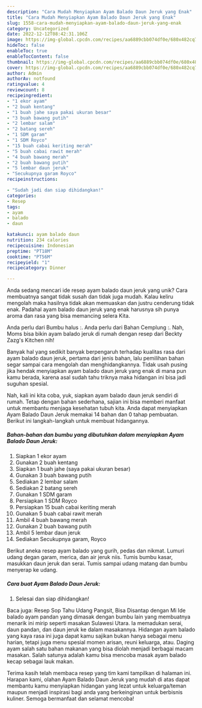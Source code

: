```yaml
---
description: "Cara Mudah Menyiapkan Ayam Balado Daun Jeruk yang Enak"
title: "Cara Mudah Menyiapkan Ayam Balado Daun Jeruk yang Enak"
slug: 1558-cara-mudah-menyiapkan-ayam-balado-daun-jeruk-yang-enak
category: Uncategorized
date: 2022-12-12T08:42:31.106Z
image: https://img-global.cpcdn.com/recipes/aa6889cbb074df0e/680x482cq70/ayam-balado-daun-jeruk-foto-resep-utama.jpg
hideToc: false
enableToc: true
enableTocContent: false
thumbnail: https://img-global.cpcdn.com/recipes/aa6889cbb074df0e/680x482cq70/ayam-balado-daun-jeruk-foto-resep-utama.jpg
cover: https://img-global.cpcdn.com/recipes/aa6889cbb074df0e/680x482cq70/ayam-balado-daun-jeruk-foto-resep-utama.jpg
author: Admin
authorAv: notfound
ratingvalue: 4
reviewcount: 8
recipeingredient:
- "1 ekor ayam"
- "2 buah kentang"
- "1 buah jahe saya pakai ukuran besar"
- "3 buah bawang putih"
- "2 lembar salam"
- "2 batang sereh"
- "1 SDM garam"
- "1 SDM Royco"
- "15 buah cabai keriting merah"
- "5 buah cabai rawit merah"
- "4 buah bawang merah"
- "2 buah bawang putih"
- "5 lembar daun jeruk"
- "Secukupnya garam Royco"
recipeinstructions:

- "Sudah jadi dan siap dihidangkan!"
categories:
- Resep
tags:
- ayam
- balado
- daun

katakunci: ayam balado daun 
nutrition: 234 calories
recipecuisine: Indonesian
preptime: "PT18M"
cooktime: "PT56M"
recipeyield: "1"
recipecategory: Dinner

---
```





Anda sedang mencari ide resep ayam balado daun jeruk yang unik? Cara membuatnya sangat tidak susah dan tidak juga mudah. Kalau keliru mengolah maka hasilnya tidak akan memuaskan dan justru cenderung tidak enak. Padahal ayam balado daun jeruk yang enak harusnya sih punya aroma dan rasa yang bisa memancing selera Kita.





Anda perlu dari Bumbu halus :. Anda perlu dari Bahan Cemplung :. Nah, Moms bisa bikin ayam balado jeruk di rumah dengan resep dari Beckty Zazg&#39;s Kitchen nih!

Banyak hal yang sedikit banyak berpengaruh terhadap kualitas rasa dari ayam balado daun jeruk, pertama dari jenis bahan, lalu pemilihan bahan segar sampai cara mengolah dan menghidangkannya. Tidak usah pusing jika hendak menyiapkan ayam balado daun jeruk yang enak di mana pun kamu berada, karena asal sudah tahu triknya maka hidangan ini bisa jadi suguhan spesial.






Nah, kali ini kita coba, yuk, siapkan ayam balado daun jeruk sendiri di rumah. Tetap dengan bahan sederhana, sajian ini bisa memberi manfaat untuk membantu menjaga kesehatan tubuh kita. Anda dapat menyiapkan Ayam Balado Daun Jeruk memakai 14 bahan dan 0 tahap pembuatan. Berikut ini langkah-langkah untuk membuat hidangannya.

<!--inarticleads1-->

##### Bahan-bahan dan bumbu yang dibutuhkan dalam menyiapkan Ayam Balado Daun Jeruk:

1. Siapkan 1 ekor ayam
1. Gunakan 2 buah kentang
1. Siapkan 1 buah jahe (saya pakai ukuran besar)
1. Gunakan 3 buah bawang putih
1. Sediakan 2 lembar salam
1. Sediakan 2 batang sereh
1. Gunakan 1 SDM garam
1. Persiapkan 1 SDM Royco
1. Persiapkan 15 buah cabai keriting merah
1. Gunakan 5 buah cabai rawit merah
1. Ambil 4 buah bawang merah
1. Gunakan 2 buah bawang putih
1. Ambil 5 lembar daun jeruk
1. Sediakan Secukupnya garam, Royco


Berikut aneka resep ayam balado yang gurih, pedas dan nikmat. Lumuri udang degan garam, merica, dan air jeruk niis. Tumis bumbu kasar, masukkan daun jeruk dan serai. Tumis sampai udang matang dan bumbu menyerap ke udang. 

<!--inarticleads2-->

##### Cara buat Ayam Balado Daun Jeruk:


1. Selesai dan siap dihidangkan!

Baca juga: Resep Sop Tahu Udang Pangsit, Bisa Disantap dengan Mi Ide balado ayam pandan yang dimasak dengan bumbu lain yang membuatnya menarik ini mirip seperti masakan Sulawesi Utara. Ia memadukan serai, daun pandan, dan daun jeruk ke dalam masakannya. Hidangan ayam balado yang kaya rasa ini juga dapat kamu sajikan bukan hanya sebagai menu harian, tetapi juga menu spesial momen arisan, reuni keluarga, atau. Daging ayam salah satu bahan makanan yang bisa diolah menjadi berbagai macam masakan. Salah satunya adalah kamu bisa mencoba masak ayam balado kecap sebagai lauk makan. 

Terima kasih telah membaca resep yang tim kami tampilkan di halaman ini. Harapan kami, olahan Ayam Balado Daun Jeruk yang mudah di atas dapat membantu kamu menyiapkan hidangan yang lezat untuk keluarga/teman maupun menjadi inspirasi bagi anda yang berkeinginan untuk berbisnis kuliner. Semoga bermanfaat dan selamat mencoba!
